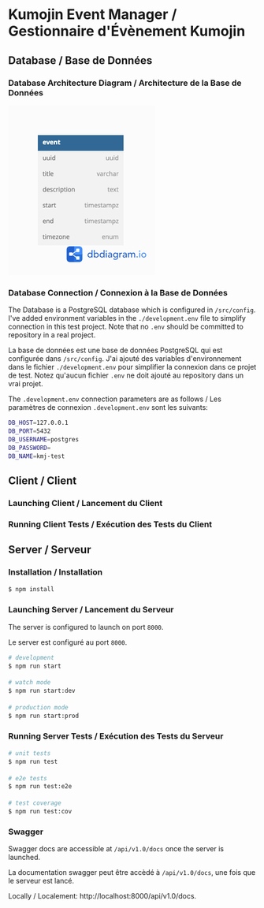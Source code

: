 # Kumojin Event Manager / Gestionnaire d'Évènement Kumojin

## Database /  Base de Données
### Database Architecture Diagram / Architecture de la Base de Données
![DB Diagram](docs/kmj-test-db-diagram.png)

### Database Connection / Connexion à la Base de Données

The Database is a PostgreSQL database which is configured in ```/src/config```. I've added environment variables in the ```./development.env``` file to simplify connection in this test project. Note that no ```.env``` should be committed to repository in a real project.

La base de données est une base de données PostgreSQL qui est configurée dans ```/src/config```. J'ai ajouté des variables d'environnement dans le fichier ```./development.env``` pour simplifier la connexion dans ce projet de test. Notez qu'aucun fichier ```.env``` ne doit ajouté au repository dans un vrai projet.

The ```.development.env``` connection parameters are as follows / Les paramètres de connexion ```.development.env``` sont les suivants:

```bash
DB_HOST=127.0.0.1
DB_PORT=5432
DB_USERNAME=postgres
DB_PASSWORD=
DB_NAME=kmj-test
```



## Client / Client
### Launching Client / Lancement du Client
### Running Client Tests / Exécution des Tests du Client


## Server / Serveur

### Installation / Installation

```bash
$ npm install
```

### Launching Server / Lancement du Serveur

The server is configured to launch on port ```8000```.

Le server est configuré au port  ```8000```.

```bash
# development
$ npm run start

# watch mode
$ npm run start:dev

# production mode
$ npm run start:prod
```

### Running Server Tests / Exécution des Tests du Serveur

```bash
# unit tests
$ npm run test

# e2e tests
$ npm run test:e2e

# test coverage
$ npm run test:cov
```

### Swagger 

Swagger docs are accessible at ```/api/v1.0/docs``` once the server is launched.

La documentation swagger peut être accèdé à ```/api/v1.0/docs```, une fois que le serveur est lancé.

Locally / Localement: http://localhost:8000/api/v1.0/docs.